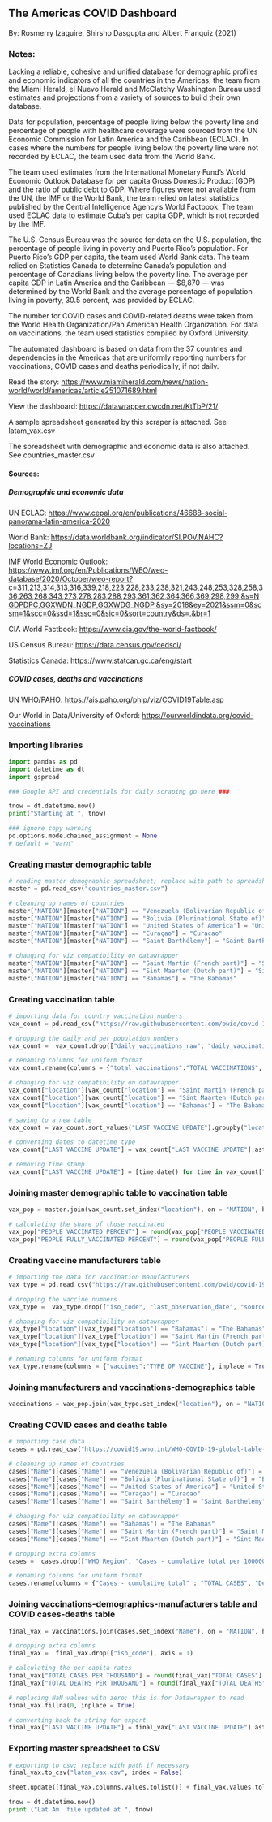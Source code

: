 ## The Americas COVID Dashboard

By: Rosmerry Izaguire, Shirsho Dasgupta and Albert Franquiz (2021)

### Notes:

Lacking a reliable, cohesive and unified database for demographic profiles and economic indicators of all the countries in the Americas, the team from the Miami Herald, el Nuevo Herald and McClatchy Washington Bureau used estimates and projections from a variety of sources to build their own database. 

Data for population, percentage of people living below the poverty line and percentage of people with healthcare coverage were sourced from the UN Economic Commission for Latin America and the Caribbean (ECLAC). In cases where the numbers for people living below the poverty line were not recorded by ECLAC, the team used data from the World Bank. 

The team used estimates from the International Monetary Fund’s World Economic Outlook Database for per capita Gross Domestic Product (GDP) and the ratio of public debt to GDP. Where figures were not available from the UN, the IMF or the World Bank, the team relied on latest statistics published by the Central Intelligence Agency’s World Factbook. 
The team used ECLAC data to estimate Cuba’s per capita GDP, which is not recorded by the IMF. 

The U.S. Census Bureau was the source for data on the U.S. population, the percentage of people living in poverty and Puerto Rico’s population. For Puerto Rico’s GDP per capita, the team used World Bank data. The team relied on Statistics Canada to determine Canada’s population and percentage of Canadians living below the poverty line. The average per capita GDP in Latin America and the Caribbean ⁠— $8,870 ⁠— was determined by the World Bank and the average percentage of population living in poverty, 30.5 percent, was provided by ECLAC. 

The number for COVID cases and COVID-related deaths were taken from the World Health Organization/Pan American Health Organization. For data on vaccinations, the team used statistics compiled by Oxford University.

The automated dashboard is based on data from the 37 countries and dependencies in the Americas that are uniformly reporting numbers for vaccinations, COVID cases and deaths periodically, if not daily.

Read the story: https://www.miamiherald.com/news/nation-world/world/americas/article251071689.html 

View the dashboard: https://datawrapper.dwcdn.net/KtTbP/21/

A sample spreadsheet generated by this scraper is attached. See latam_vax.csv

The spreadsheet with demographic and economic data is also attached. See countries_master.csv

#### Sources:

##### Demographic and economic data

UN ECLAC: https://www.cepal.org/en/publications/46688-social-panorama-latin-america-2020

World Bank: https://data.worldbank.org/indicator/SI.POV.NAHC?locations=ZJ

IMF World Economic Outlook: https://www.imf.org/en/Publications/WEO/weo-database/2020/October/weo-report?c=311,213,314,313,316,339,218,223,228,233,238,321,243,248,253,328,258,336,263,268,343,273,278,283,288,293,361,362,364,366,369,298,299,&s=NGDPDPC,GGXWDN_NGDP,GGXWDG_NGDP,&sy=2018&ey=2021&ssm=0&scsm=1&scc=0&ssd=1&ssc=0&sic=0&sort=country&ds=.&br=1

CIA World Factbook: https://www.cia.gov/the-world-factbook/

US Census Bureau: https://data.census.gov/cedsci/

Statistics Canada: https://www.statcan.gc.ca/eng/start


##### COVID cases, deaths and vaccinations

UN WHO/PAHO: https://ais.paho.org/phip/viz/COVID19Table.asp

Our World in Data/University of Oxford: https://ourworldindata.org/covid-vaccinations

### Importing libraries


```python
import pandas as pd
import datetime as dt
import gspread
```


```python
### Google API and credentials for daily scraping go here ###
```


```python
tnow = dt.datetime.now()
print("Starting at ", tnow)
```


```python
### ignore copy warning
pd.options.mode.chained_assignment = None  
# default = "warn"
```

### Creating master demographic table 


```python
# reading master demographic spreadsheet; replace with path to spreadsheet if needed
master = pd.read_csv("countries_master.csv")

# cleaning up names of countries
master["NATION"][master["NATION"] == "Venezuela (Bolivarian Republic of)"] = "Venezuela" 
master["NATION"][master["NATION"] == "Bolivia (Plurinational State of)"] = "Bolivia"
master["NATION"][master["NATION"] == "United States of America"] = "United States"
master["NATION"][master["NATION"] == "Curaçao"] = "Curacao"
master["NATION"][master["NATION"] == "Saint Barthélemy"] = "Saint Barthelemy"

# changing for viz compatibility on datawrapper
master["NATION"][master["NATION"] == "Saint Martin (French part)"] = "Saint Martin"
master["NATION"][master["NATION"] == "Sint Maarten (Dutch part)"] = "Sint Maarten"
master["NATION"][master["NATION"] == "Bahamas"] = "The Bahamas"
```

### Creating vaccination table


```python
# importing data for country vaccination numbers
vax_count = pd.read_csv("https://raw.githubusercontent.com/owid/covid-19-data/master/public/data/vaccinations/vaccinations.csv")

# dropping the daily and per population numbers
vax_count =  vax_count.drop(["daily_vaccinations_raw", "daily_vaccinations", "total_vaccinations_per_hundred", "people_vaccinated_per_hundred", "people_fully_vaccinated_per_hundred", "daily_vaccinations_per_million"], axis = 1)

# renaming columns for uniform format
vax_count.rename(columns = {"total_vaccinations":"TOTAL VACCINATIONS", "people_vaccinated":"PEOPLE VACCINATED", "people_fully_vaccinated":"PEOPLE FULLY VACCINATED","date":"LAST VACCINE UPDATE"}, inplace = True)

# changing for viz compatibility on datawrapper
vax_count["location"][vax_count["location"] == "Saint Martin (French part)"] = "Saint Martin"
vax_count["location"][vax_count["location"] == "Sint Maarten (Dutch part)"] = "Sint Maarten"
vax_count["location"][vax_count["location"] == "Bahamas"] = "The Bahamas"

# saving to a new table
vax_count = vax_count.sort_values("LAST VACCINE UPDATE").groupby("location").tail(1)

# converting dates to datetime type
vax_count["LAST VACCINE UPDATE"] = vax_count["LAST VACCINE UPDATE"].astype("datetime64[ns]")

# removing time stamp
vax_count["LAST VACCINE UPDATE"] = [time.date() for time in vax_count["LAST VACCINE UPDATE"]]
```

### Joining master demographic table to vaccination table 


```python
vax_pop = master.join(vax_count.set_index("location"), on = "NATION", how = "left")

# calculating the share of those vaccinated
vax_pop["PEOPLE VACCINATED PERCENT"] = round(vax_pop["PEOPLE VACCINATED"] / vax_pop["POPULATION"] * 100, 2)
vax_pop["PEOPLE FULLY_VACCINATED PERCENT"] = round(vax_pop["PEOPLE FULLY VACCINATED"] / vax_pop["POPULATION"] * 100, 2)
```

### Creating vaccine manufacturers table


```python
# importing the data for vaccination manufacturers
vax_type = pd.read_csv("https://raw.githubusercontent.com/owid/covid-19-data/master/public/data/vaccinations/locations.csv")

# dropping the vaccine numbers
vax_type =  vax_type.drop(["iso_code", "last_observation_date", "source_name", "source_website"], axis = 1)

# changing for viz compatibility on datawrapper
vax_type["location"][vax_type["location"] == "Bahamas"] = "The Bahamas"
vax_type["location"][vax_type["location"] == "Saint Martin (French part)"] = "Saint Martin"
vax_type["location"][vax_type["location"] == "Sint Maarten (Dutch part)"] = "Sint Maarten"

# renaming columns for uniform format
vax_type.rename(columns = {"vaccines":"TYPE OF VACCINE"}, inplace = True)
```

### Joining manufacturers and vaccinations-demographics table


```python
vaccinations = vax_pop.join(vax_type.set_index("location"), on = "NATION", how = "left")
```

### Creating COVID cases and deaths table


```python
# importing case data
cases = pd.read_csv("https://covid19.who.int/WHO-COVID-19-global-table-data.csv", skiprows = [1])

# cleaning up names of countries
cases["Name"][cases["Name"] == "Venezuela (Bolivarian Republic of)"] = "Venezuela" 
cases["Name"][cases["Name"] == "Bolivia (Plurinational State of)"] = "Bolivia"
cases["Name"][cases["Name"] == "United States of America"] = "United States"
cases["Name"][cases["Name"] == "Curaçao"] = "Curacao"
cases["Name"][cases["Name"] == "Saint Barthélemy"] = "Saint Barthelemy"

# changing for viz compatibility on datawrapper
cases["Name"][cases["Name"] == "Bahamas"] = "The Bahamas"
cases["Name"][cases["Name"] == "Saint Martin (French part)"] = "Saint Martin"
cases["Name"][cases["Name"] == "Sint Maarten (Dutch part)"] = "Sint Maarten"

# dropping extra columns
cases =  cases.drop(["WHO Region", "Cases - cumulative total per 100000 population", "Cases - newly reported in last 7 days", "Cases - newly reported in last 7 days per 100000 population", "Cases - newly reported in last 24 hours", "Deaths - cumulative total per 100000 population", "Deaths - newly reported in last 7 days", "Deaths - newly reported in last 7 days per 100000 population", "Deaths - newly reported in last 24 hours"], axis = 1)

# renaming columns for uniform format
cases.rename(columns = {"Cases - cumulative total" : "TOTAL CASES", "Deaths - cumulative total" : "TOTAL DEATHS"}, inplace = True)
```

### Joining vaccinations-demographics-manufacturers table and COVID cases-deaths table


```python
final_vax = vaccinations.join(cases.set_index("Name"), on = "NATION", how = "left")

# dropping extra columns
final_vax =  final_vax.drop(["iso_code"], axis = 1)

# calculating the per capita rates
final_vax["TOTAL CASES PER THOUSAND"] = round(final_vax["TOTAL CASES"] / final_vax["POPULATION"] * 1000, 2)
final_vax["TOTAL DEATHS PER THOUSAND"] = round(final_vax["TOTAL DEATHS"] / final_vax["POPULATION"] * 1000, 2)

# replacing NaN values with zero; this is for Datawrapper to read
final_vax.fillna(0, inplace = True)

# converting back to string for export  
final_vax["LAST VACCINE UPDATE"] = final_vax["LAST VACCINE UPDATE"].astype(str)
```

### Exporting master spreadsheet to CSV


```python
# exporting to csv; replace with path if necessary
final_vax.to_csv("latam_vax.csv", index = False)

sheet.update([final_vax.columns.values.tolist()] + final_vax.values.tolist(), value_input_option = "USER_ENTERED")

tnow = dt.datetime.now()
print ("Lat Am  file updated at ", tnow)
```
